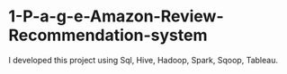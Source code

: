 # 1-P-a-g-e-Amazon-Review-Recommendation-system
I developed this project using Sql, Hive, Hadoop, Spark, Sqoop, Tableau.
